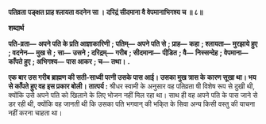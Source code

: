 **पतिव्रता पङ्क्षत प्राह श्लायता वदनेन सा ।** **दरिद्रं सीदमाना वै वेपमानाभिगश्य च ॥ ८॥** 

**शब्दार्थ** 

**पति-व्रता—** **अपने पति के प्रति आज्ञाकारिणी** **; पतिम्—** **अपने पति से** **; प्राह—** **कहा** **; श्लायता—** **मुरझाये हुए** **; वदनेन—** **मुख से** **;** **सा—** **उसने** **; दरिद्रम्—** **गरीब** **; सीदमाना—** **पीडि़त** **; वै—** **निस्सन्देह** **; वेपमाना—** **काँपते हुए** **; अभिगश्य—** **पास आकर** **; च—** **तथा।** **.** 

**एक बार उस गरीब ब्राह्मण की सती-साध्वी पत्नी उसके पास आई। उसका मुख त्रास के** **कारण सूखा था। भय से काँपते हुए वह इस प्रकार बोली।** **तात्पर्य :** श्रीधर स्वामी के अनुसार वह पतिव्रता षी विशेष रूप से दुखी थी, क्योंकि उसे अपने पति को खिलाने के लिए भोजन नहीं मिल रहा था। साथ ही वह अपने पति के पास जाने से डर रही थी, क्योंकि वह जानती थी कि उसका पति भगवान् की भकि्त के सिवा अन्य किसी वस्तु की याचना नहीं करना चाहता था।  